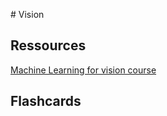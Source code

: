 # Vision

## Ressources
[Machine Learning for vision course](http://www.iro.umontreal.ca/~memisevr/teaching/ift6268_2015/index.html)

## Flashcards